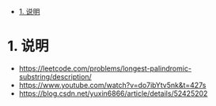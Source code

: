 <!-- TOC -->

- [1. 说明](#1-说明)

<!-- /TOC -->

<a id="markdown-1-说明" name="1-说明"></a>
# 1. 说明

* https://leetcode.com/problems/longest-palindromic-substring/description/
* https://www.youtube.com/watch?v=do7ibYtv5nk&t=427s
* https://blog.csdn.net/yuxin6866/article/details/52425202

